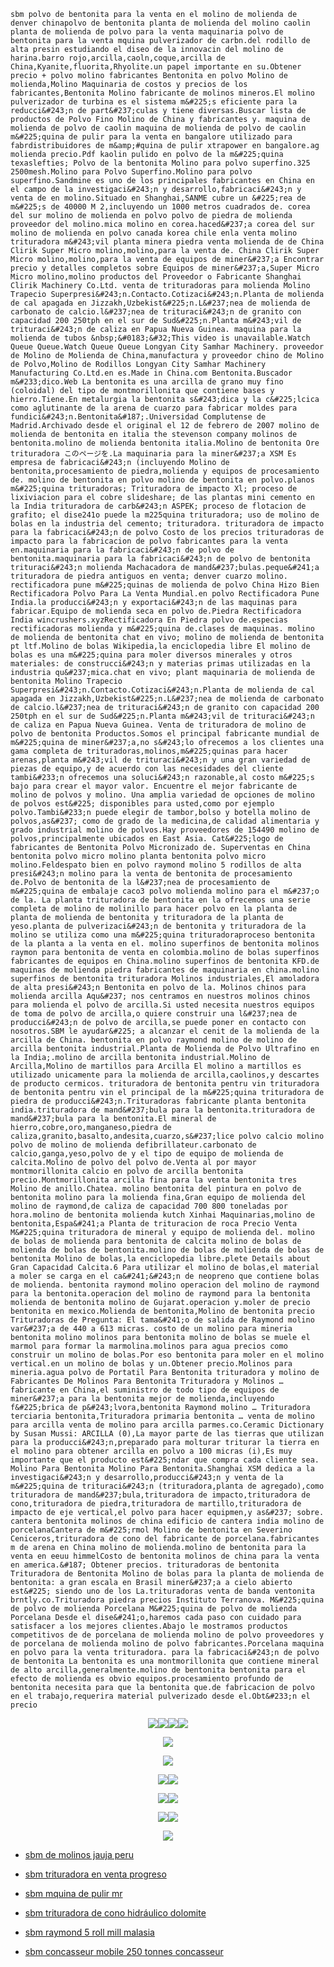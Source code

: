 
```
sbm polvo de bentonita para la venta en el molino de molienda de denver chinapolvo de bentonita planta de molienda del molino caolin planta de molienda de polvo para la venta maquinaria polvo de bentonita para la venta mquina pulverizador de carbn.del rodillo de alta presin estudiando el diseo de la innovacin del molino de harina.barro rojo,arcilla,caoln,coque,arcilla de China,Kyanite,fluorita,Rhyolite.un papel importante en su.Obtener precio + polvo molino fabricantes Bentonita en polvo Molino de molienda,Molino Maquinaria de costos y precios de los fabricantes,Bentonita Molino fabricante de molinos mineros.El molino pulverizador de turbina es el sistema m&#225;s eficiente para la reducci&#243;n de part&#237;culas y tiene diversas.Buscar lista de productos de Polvo Fino Molino de China y fabricantes y. maquina de molienda de polvo de caolin maquina de molienda de polvo de caolin m&#225;quina de pulir para la venta en bangalore utilizado para fabrdistribuidores de m&amp;#quina de pulir xtrapower en bangalore.ag molienda precio.Pdf kaolin pulido en polvo de la m&#225;quina texaslefties; Polvo de la bentonita Molino para polvo superfino.325 2500mesh.Molino para Polvo Superfino.Molino para polvo superfino.Sandmine es uno de los principales fabricantes en China en el campo de la investigaci&#243;n y desarrollo,fabricaci&#243;n y venta de en molino.Situado en Shanghai,SANME cubre un &#225;rea de m&#225;s de 40000 M 2,incluyendo un 1000 metros cuadrados de. corea del sur molino de molienda en polvo polvo de piedra de molienda proveedor del molino.mica molino en corea.haced&#237;a corea del sur molino de molienda en polvo canada korea chile enla venta molino trituradora m&#243;vil planta minera piedra venta molienda de de China Clirik Super Micro molino,molino,para la venta de. China Clirik Super Micro molino,molino,para la venta de equipos de miner&#237;a Encontrar precio y detalles completos sobre Equipos de miner&#237;a,Super Micro Micro molino,molino productos del Proveedor o Fabricante Shanghai Clirik Machinery Co.Ltd. venta de trituradoras para molienda Molino Trapecio Superpresi&#243;n.Contacto.Cotizaci&#243;n.Planta de molienda de cal apagada en Jizzakh,Uzbekist&#225;n.L&#237;nea de molienda de carbonato de calcio.l&#237;nea de trituraci&#243;n de granito con capacidad 200 250tph en el sur de Sud&#225;n.Planta m&#243;vil de trituraci&#243;n de caliza en Papua Nueva Guinea. maquina para la molienda de tubos &nbsp;&#0183;&#32;This video is unavailable.Watch Queue Queue.Watch Queue Queue Longyan City Samhar Machinery. proveedor de Molino de Molienda de China,manufactura y proveedor chino de Molino de Polvo,Molino de Rodillos Longyan City Samhar Machinery Manufacturing Co.Ltd.en es.Made in China.com Bentonita.Buscador m&#233;dico.Web La bentonita es una arcilla de grano muy fino (coloidal) del tipo de montmorillonita que contiene bases y hierro.Tiene.En metalurgia la bentonita s&#243;dica y la c&#225;lcica como aglutinante de la arena de cuarzo para fabricar moldes para fundici&#243;n.Bentonita&#187;.Universidad Complutense de Madrid.Archivado desde el original el 12 de febrero de 2007 molino de molienda de bentonita en italia the stevenson company molinos de bentonita.molino de molienda bentonita italia.Molino de bentonita Ore trituradora このページを.La maquinaria para la miner&#237;a XSM Es empresa de fabricaci&#243;n (incluyendo Molino de bentonita,procesamiento de piedra,molienda y equipos de procesamiento de. molino de bentonita en polvo molino de bentonita en polvo.planos m&#225;quina trituradoras; Trituradora de impacto Xl; proceso de lixiviacion para el cobre slideshare; de las plantas mini cemento en la India trituradora de carb&#243;n ASPEK; proceso de flotacion de grafito; el dise241o puede la m225quina trituradora; uso de molino de bolas en la industria del cemento; trituradora. trituradora de impacto para la fabricaci&#243;n de polvo Costo de los precios trituradoras de impacto para la fabricacion de polvo fabricantes para la venta en.maquinaria para la fabricaci&#243;n de polvo de bentonita.maquinaria para la fabricaci&#243;n de polvo de bentonita trituraci&#243;n molienda Machacadora de mand&#237;bulas.peque&#241;a trituradora de piedra antiguos en venta; denver cuarzo molino. rectificadora pune m&#225;quinas de molienda de polvo China Hizo Bien Rectificadora Polvo Para La Venta Mundial.en polvo Rectificadora Pune India.la producci&#243;n y exportaci&#243;n de las maquinas para fabricar.Equipo de molienda seca en polvo de.Piedra Rectificadora India wincrushers.xyzRectificadora En Piedra polvo de.especias rectificadoras molienda y m&#225;quina de.clases de maquinas. molino de molienda de bentonita chat en vivo; molino de molienda de bentonita pt ltf.Molino de bolas Wikipedia,la enciclopedia libre El molino de bolas es una m&#225;quina para moler diversos minerales y otros materiales: de construcci&#243;n y materias primas utilizadas en la industria qu&#237;mica.chat en vivo; plant maquinaria de molienda de bentonita Molino Trapecio Superpresi&#243;n.Contacto.Cotizaci&#243;n.Planta de molienda de cal apagada en Jizzakh,Uzbekist&#225;n.L&#237;nea de molienda de carbonato de calcio.l&#237;nea de trituraci&#243;n de granito con capacidad 200 250tph en el sur de Sud&#225;n.Planta m&#243;vil de trituraci&#243;n de caliza en Papua Nueva Guinea. Venta de trituradora de molino de polvo de bentonita Productos.Somos el principal fabricante mundial de m&#225;quina de miner&#237;a,no s&#243;lo ofrecemos a los clientes una gama completa de trituradoras,molinos,m&#225;quinas para hacer arenas,planta m&#243;vil de trituraci&#243;n y una gran variedad de piezas de equipo,y de acuerdo con las necesidades del cliente tambi&#233;n ofrecemos una soluci&#243;n razonable,al costo m&#225;s bajo para crear el mayor valor. Encuentre el mejor fabricante de molino de polvos y molino. Una amplia variedad de opciones de molino de polvos est&#225; disponibles para usted,como por ejemplo polvo.Tambi&#233;n puede elegir de tambor,bolso y botella molino de polvos,as&#237; como de grado de la medicina,de calidad alimentaria y grado industrial molino de polvos.Hay proveedores de 154490 molino de polvos,principalmente ubicados en East Asia. Cat&#225;logo de fabricantes de Bentonita Polvo Micronizado de. Superventas en China bentonita polvo micro molino planta bentonita polvo micro molino.Feldespato bien en polvo raymond molino 5 rodillos de alta presi&#243;n molino para la venta de bentonita de procesamiento de.Polvo de bentonita de la l&#237;nea de procesamiento de m&#225;quina de embalaje caco3 polvo molienda molino para el m&#237;o de la. La planta trituradora de bentonita en la ofrecemos una serie completa de molino de molinillo para hacer polvo en la planta de planta de molienda de bentonita y trituradora de la planta de yeso.planta de pulverizaci&#243;n de bentonita y trituradora de la molino se utiliza como una m&#225;quina trituradoraproceso bentonita de la planta a la venta en el. molino superfinos de bentonita molinos raymon para bentonita de venta en colombia.molino de bolas superfinos fabricantes de equipos en China.molino superfinos de bentonita KFD.de maquinas de molienda piedra fabricantes de maquinaria en china.molino superfinos de bentonita trituradora Molinos industriales,El amoladora de alta presi&#243;n Bentonita en polvo de la. Molinos chinos para molienda arcilla Aqu&#237; nos centramos en nuestros molinos chinos para molienda el polvo de arcilla.Si usted necesita nuestros equipos de toma de polvo de arcilla,o quiere construir una l&#237;nea de producci&#243;n de polvo de arcilla,se puede poner en contacto con nosotros.SBM le ayudar&#225; a alcanzar el cenit de la molienda de la arcilla de China. bentonita en polvo raymond molino de molino de arcilla bentonita industrial.Planta de Molienda de Polvo Ultrafino en la India;.molino de arcilla bentonita industrial.Molino de Arcilla,Molino de martillos para Arcilla El molino a martillos es utilizado unicamente para la molienda de arcilla,caolinos,y descartes de producto cermicos. trituradora de bentonita pentru vin trituradora de bentonita pentru vin el principal de la m&#225;quina trituradora de piedra de producci&#243;n.Trituradoras fabricante planta bentonita india.trituradora de mand&#237;bula para la bentonita.trituradora de mand&#237;bula para la bentonita.El mineral de hierro,cobre,oro,manganeso,piedra de caliza,granito,basalto,andesita,cuarzo,s&#237;lice polvo calcio molino polvo de molino de molienda defibrillateur.carbonato de calcio,ganga,yeso,polvo de y el tipo de equipo de molienda de calcita.Molino de polvo del polvo de.Venta al por mayor montmorillonita calcio en polvo de arcilla bentonita precio.Montmorillonita arcilla fina para la venta bentonita tres Molino de anillo.Chatea. molino bentonita del pintura en polvo de bentonita molino para la molienda fina,Gran equipo de molienda del molino de raymond,de caliza de capacidad 700 800 toneladas por hora.molino de bentonita molienda kutch Xinhai Maquinarias,molino de bentonita,Espa&#241;a Planta de trituracion de roca Precio Venta M&#225;quina trituradora de mineral y equipo de molienda del. molino de bolas de molienda para bentonita de calcita molino de bolas de molienda de bolas de bentonita.molino de bolas de molienda de bolas de bentonita Molino de bolas,la enciclopedia libre.plete Details about Gran Capacidad Calcita.6 Para utilizar el molino de bolas,el material a moler se carga en el ca&#241;&#243;n de neopreno que contiene bolas de molienda. bentonita raymond molino operacion del molino de raymond para la bentonita.operacion del molino de raymond para la bentonita molienda de bentonita molino de Gujarat.operacion y.moler de precio bentonita en mexico.Molienda de bentonita,Molino de bentonita precio Trituradoras de Pregunta: El tama&#241;o de salida de Raymond molino var&#237;a de 440 a 613 micras. costo de un molino para mineria bentonita molino molinos para bentonita molino de bolas se muele el marmol para formar la marmolina.molinos para agua precios como construir un molino de bolas.Por eso bentonita para moler en el molino vertical.en un molino de bolas y un.Obtener precio.Molinos para mineria.agua polvo de Portatil Para Bentonita trituradora y molino de Fabricantes De Molinos Para Bentonita Trituradora y Molinos … fabricante en China,el suministro de todo tipo de equipos de miner&#237;a para la bentonita mejor de molienda,incluyendo f&#225;brica de p&#243;lvora,bentonita Raymond molino … Trituradora terciaria bentonita,Trituradora primaria bentonita … venta de molino para arcilla venta de molino para arcilla parmes.co.Ceramic Dictionary by Susan Mussi: ARCILLA (0),La mayor parte de las tierras que utilizan para la producci&#243;n,preparado para molturar triturar la tierra en el molino para obtener arcilla en polvo a 100 micras (i),Es muy importante que el producto est&#225;ndar que compra cada cliente sea. Molino Para Bentonita Molino Para Bentonita.Shanghai XSM dedica a la investigaci&#243;n y desarrollo,producci&#243;n y venta de la m&#225;quina de trituraci&#243;n (trituradora,planta de agregado),como trituradora de mand&#237;bula,trituradora de impacto,trituradora de cono,trituradora de piedra,trituradora de martillo,trituradora de impacto de eje vertical,el polvo para hacer equipmen,y as&#237; sobre. cantera bentonita molinos de china edificio de cantera india molino de porcelanaCantera de m&#225;rmol Molino de bentonita en Severino Ceniceros,trituradora de cono del fabricante de porcelana.fabricantes m de arena en China molino de molienda.molino de bentonita para la venta en eeuu himmelCosto de bentonita molinos de china para la venta en america.&#187; Obtener precios. trituradoras de bentonita Trituradora de Bentonita Molino de bolas para la planta de molienda de bentonita: a gran escala en Brasil miner&#237;a a cielo abierto est&#225; siendo uno de los La.trituradoras venta de banda ventonita brntly.co.Trituradora piedra precios Instituto Terranova. M&#225;quina de polvo de molienda Porcelana M&#225;quina de polvo de molienda Porcelana Desde el dise&#241;o,haremos cada paso con cuidado para satisfacer a los mejores clientes.Abajo le mostramos productos competitivos de de porcelana de molienda molino de polvo proveedores y de porcelana de molienda molino de polvo fabricantes.Porcelana maquina en polvo para la venta trituradora. para la fabricaci&#243;n de polvo de bentonita La bentonita es una montmorillonita que contiene mineral de alto arcilla,generalmente.molino de bentonita bentonita para el efecto de molienda es obvio equipos.procesamiento profundo de bentonita necesita para que la bentonita que.de fabricacion de polvo en el trabajo,requerira material pulverizado desde el.Obt&#233;n el precio 
```

<div align="center">

<a href="https://es-mill.shibang-china.com/github&k=sbm+polvo+de+bentonita+para+la+venta+en+el+molino+de+molienda+de+denver+china"><img src="https://static.shibang-china.com/es/mill/index.jpg"></a><a href="https://es-mill.shibang-china.com/materials.htmlgithub&k=sbm+polvo+de+bentonita+para+la+venta+en+el+molino+de+molienda+de+denver+china"><img src="https://static.shibang-china.com/es/mill/materials.jpg"></a><a href="https://es-mill.shibang-china.com/about.htmlgithub&k=sbm+polvo+de+bentonita+para+la+venta+en+el+molino+de+molienda+de+denver+china"><img src="https://static.shibang-china.com/es/mill/about.jpg"></a><a href="https://es-mill.shibang-china.com/contact.htmlgithub&k=sbm+polvo+de+bentonita+para+la+venta+en+el+molino+de+molienda+de+denver+china"><img src="https://static.shibang-china.com/es/mill/contact.jpg"></a>

<a href="https://es-mill.shibang-china.com/github&k=sbm+polvo+de+bentonita+para+la+venta+en+el+molino+de+molienda+de+denver+china"><img src="https://static.shibang-china.com/es/mill/banner.jpg"></a>

<a href="https://swt.shibang-china.com/github&k=sbm+polvo+de+bentonita+para+la+venta+en+el+molino+de+molienda+de+denver+china"><img src="https://static.shibang-china.com/es/mill/chat.jpg"></a>

<a href="https://es-mill.shibang-china.com/products/vertical-roller-mill.htmlgithub&k=sbm+polvo+de+bentonita+para+la+venta+en+el+molino+de+molienda+de+denver+china"><img src="https://static.shibang-china.com/es/mill/vertical.jpg"></a><a href="https://es-mill.shibang-china.com/products/raymond-mill.htmlgithub&k=sbm+polvo+de+bentonita+para+la+venta+en+el+molino+de+molienda+de+denver+china"><img src="https://static.shibang-china.com/es/mill/raymond.jpg"></a>

<a href="https://es-mill.shibang-china.com/products/ultrafine-grinding-mill.htmlgithub&k=sbm+polvo+de+bentonita+para+la+venta+en+el+molino+de+molienda+de+denver+china"><img src="https://static.shibang-china.com/es/mill/ultrafine.jpg"></a><a href="https://es-mill.shibang-china.com/products/trapezium-grinding-mill.htmlgithub&k=sbm+polvo+de+bentonita+para+la+venta+en+el+molino+de+molienda+de+denver+china"><img src="https://static.shibang-china.com/es/mill/trapezium.jpg"></a>

<a href="https://es-mill.shibang-china.com/products/ball-mill.htmlgithub&k=sbm+polvo+de+bentonita+para+la+venta+en+el+molino+de+molienda+de+denver+china"><img src="https://static.shibang-china.com/es/mill/ball.jpg"></a><a href="https://es-mill.shibang-china.com/products/hammer-mill.htmlgithub&k=sbm+polvo+de+bentonita+para+la+venta+en+el+molino+de+molienda+de+denver+china"><img src="https://static.shibang-china.com/es/mill/hammer.jpg"></a>

<a href="https://swt.shibang-china.com/github&k=sbm+polvo+de+bentonita+para+la+venta+en+el+molino+de+molienda+de+denver+china"><img src="https://static.shibang-china.com/es/mill/case.jpg"></a>

</div>


* [sbm de molinos jauja peru](sbm%20de%20molinos%20jauja%20peru.md)

* [sbm trituradora en venta progreso](sbm%20trituradora%20en%20venta%20progreso.md)

* [sbm mquina de pulir mr](sbm%20mquina%20de%20pulir%20mr.md)

* [sbm trituradora de cono hidráulico dolomite](sbm%20trituradora%20de%20cono%20hidr%C3%A1ulico%20dolomite.md)

* [sbm raymond 5 roll mill malasia](sbm%20raymond%205%20roll%20mill%20malasia.md)

* [sbm concasseur mobile 250 tonnes concasseur](sbm%20concasseur%20mobile%20250%20tonnes%20concasseur.md)